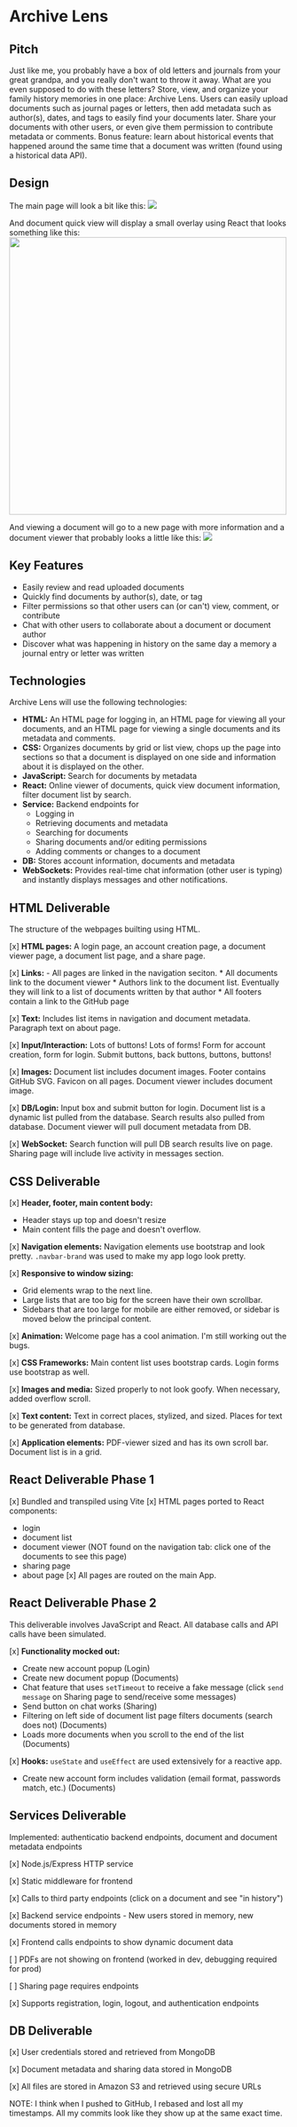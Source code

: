 # Archive Lens
## Pitch
Just like me, you probably have a box of old letters and journals from your great grandpa, and you really don't want to throw it away. What are you even supposed to do with these letters? Store, view, and organize your family history memories in one place: Archive Lens. Users can easily upload documents such as journal pages or letters, then add metadata such as author(s), dates, and tags to easily find your documents later. Share your documents with other users, or even give them permission to contribute metadata or comments. Bonus feature: learn about historical events that happened around the same time that a document was written (found using a historical data API).
## Design

The main page will look a bit like this:
<img src="readme-images/mainpage_design.png">

And document quick view will display a small overlay using React that looks something like this:
<img src="readme-images/quickview_design.png" height=500>

And viewing a document will go to a new page with more information and a document viewer that probably looks a little like this:
<img src="readme-images/readerview_design.png">

## Key Features
* Easily review and read uploaded documents
* Quickly find documents by author(s), date, or tag
* Filter permissions so that other users can (or can't) view, comment, or contribute
* Chat with other users to collaborate about a document or document author
* Discover what was happening in history on the same day a memory a journal entry or letter was written
## Technologies
Archive Lens will use the following technologies:
* **HTML:** An HTML page for logging in, an HTML page for viewing all your documents, and an HTML page for viewing a single documents and its metadata and comments.
* **CSS:** Organizes documents by grid or list view, chops up the page into sections so that a document is displayed on one side and information about it is displayed on the other.
* **JavaScript:** Search for documents by metadata
* **React:** Online viewer of documents, quick view document information, filter document list by search.
* **Service:** Backend endpoints for
  * Logging in
  * Retrieving documents and metadata
  * Searching for documents
  * Sharing documents and/or editing permissions
  * Adding comments or changes to a document
* **DB:** Stores account information, documents and metadata
* **WebSockets:** Provides real-time chat information (other user is typing) and instantly displays messages and other notifications.

## HTML Deliverable

The structure of the webpages builting using HTML.

 [x] **HTML pages:** A login page, an account creation page, a document viewer page, a document list page, and a share page.
 
 [x] **Links:** - All pages are linked in the navigation seciton.
    * All documents link to the document viewer
    * Authors link to the document list. Eventually they will link to a list of documents written by that author
    * All footers contain a link to the GitHub page

 [x] **Text:** Includes list items in navigation and document metadata. Paragraph text on about page. 

 [x] **Input/Interaction:** Lots of buttons! Lots of forms! Form for account creation, form for login. Submit buttons, back buttons, buttons, buttons!

 [x] **Images:** Document list includes document images. Footer contains GitHub SVG. Favicon on all pages. Document viewer includes document image. 

 [x] **DB/Login:** Input box and submit button for login. Document list is a dynamic list pulled from the database. Search results also pulled from database. Document viewer will pull document metadata from DB.

 [x] **WebSocket:** Search function will pull DB search results live on page. Sharing page will include live activity in messages section. 

## CSS Deliverable

[x] **Header, footer, main content body:**
  * Header stays up top and doesn't resize
  * Main content fills the page and doesn't overflow.

[x] **Navigation elements:** Navigation elements use bootstrap and look pretty. `.navbar-brand` was used to make my app logo look pretty.

[x] **Responsive to window sizing:** 
* Grid elements wrap to the next line. 
* Large lists that are too big for the screen have their own scrollbar. 
* Sidebars that are too large for mobile are either removed, or sidebar is moved below the principal content.

[x] **Animation:** Welcome page has a cool animation. I'm still working out the bugs.

[x] **CSS Frameworks:** Main content list uses bootstrap cards. Login forms use bootstrap as well. 

[x] **Images and media:** Sized properly to not look goofy. When necessary, added overflow scroll. 

[x] **Text content:** Text in correct places, stylized, and sized. Places for text to be generated from database. 

[x] **Application elements:** PDF-viewer sized and has its own scroll bar. Document list is in a grid. 


## React Deliverable Phase 1

[x] Bundled and transpiled using Vite
[x] HTML pages ported to React components:
* login
* document list
* document viewer (NOT found on the navigation tab: click one of the documents to see this page)
* sharing page
* about page
[x] All pages are routed on the main App. 

## React Deliverable Phase 2

This deliverable involves JavaScript and React. All database calls and API calls have been simulated.

[x] **Functionality mocked out:** 

* Create new account popup (Login)
* Create new document popup (Documents)
* Chat feature that uses `setTimeout` to receive a fake message (click `send message` on Sharing page to send/receive some messages)
* Send button on chat works (Sharing)
* Filtering on left side of document list page filters documents (search does not) (Documents)
* Loads more documents when you scroll to the end of the list (Documents)

[x] **Hooks:** `useState` and `useEffect` are used extensively for a reactive app. 

* Create new account form includes validation (email format, passwords match, etc.) (Documents)

## Services Deliverable
Implemented: authenticatio backend endpoints, document and document metadata endpoints

[x] Node.js/Express HTTP service

[x] Static middleware for frontend

[x] Calls to third party endpoints (click on a document and see "in history")

[x] Backend service endpoints - New users stored in memory, new documents stored in memory

[x] Frontend calls endpoints to show dynamic document data

[ ] PDFs are not showing on frontend (worked in dev, debugging required for prod)

[ ] Sharing page requires endpoints

[x] Supports registration, login, logout, and authentication endpoints

## DB Deliverable

[x] User credentials stored and retrieved from MongoDB

[x] Document metadata and sharing data stored in MongoDB

[x] All files are stored in Amazon S3 and retrieved using secure URLs

NOTE: I think when I pushed to GitHub, I rebased and lost all my timestamps. All my commits look like they show up at the same exact time.